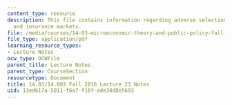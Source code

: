 ```yaml
---
content_type: resource
description: This file contains information regarding adverse selection, risk aversion,
  and insurance markets.
file: /media/courses/14-03-microeconomic-theory-and-public-policy-fall-2016/13ed617a5011f6a7f16fede34d8e5693_MIT14_03F16_lec23.pdf
file_type: application/pdf
learning_resource_types:
- Lecture Notes
ocw_type: OCWFile
parent_title: Lecture Notes
parent_type: CourseSection
resourcetype: Document
title: 14.03/14.003 Fall 2016 Lecture 23 Notes
uid: 13ed617a-5011-f6a7-f16f-ede34d8e5693
---
```


